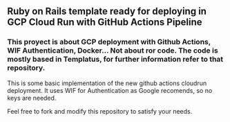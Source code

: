 
## Ruby on Rails template ready for deploying in GCP Cloud Run with GitHub Actions Pipeline
### This proyect is about GCP deployment with Github Actions, WIF Authentication, Docker... Not about ror code. The code is mostly based in Templatus, for further information refer to that repository.

This is some basic implementation of the new github actions cloudrun deployment.
It uses WIF for Authentication as Google recomends, so no keys are needed. 

Feel free to fork and modify this repository to satisfy your needs.


